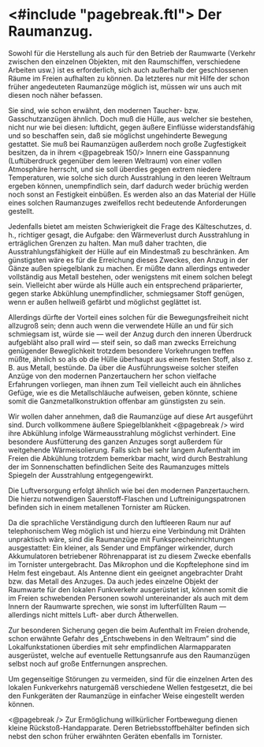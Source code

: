 <#include "pagebreak.ftl">
Der Raumanzug.
==============

Sowohl für die Herstellung als auch für den Betrieb der Raumwarte
(Verkehr zwischen den einzelnen Objekten, mit den Raumschiffen,
verschiedene Arbeiten usw.) ist es erforderlich, sich auch
außerhalb der geschlossenen Räume im Freien aufhalten zu
können. Da letzteres nur mit Hilfe der schon früher angedeuteten
Raumanzüge möglich ist, müssen wir uns auch mit diesen
noch näher befassen.

Sie sind, wie schon erwähnt, den modernen Taucher- bzw.
Gasschutzanzügen ähnlich. Doch muß die Hülle, aus welcher
sie bestehen, nicht nur wie bei diesen: luftdicht, gegen äußere
Einflüsse widerstandsfähig und so beschaffen sein, daß sie möglichst
ungehinderte Bewegung gestattet. Sie muß bei Raumanzügen
außerdem noch große Zugfestigkeit besitzen, da in ihrem
\<@pagebreak 150/> Innern eine Gasspannung (Luftüberdruck gegenüber dem leeren
Weltraum) von einer vollen Atmosphäre herrscht, und sie soll
überdies gegen extrem niedere Temperaturen, wie solche
sich durch Ausstrahlung in den leeren Weltraum ergeben können,
unempfindlich sein, darf dadurch weder brüchig werden
noch sonst an Festigkeit einbüßen. Es werden also an das Material
der Hülle eines solchen Raumanzuges zweifellos recht bedeutende
Anforderungen gestellt.

Jedenfalls bietet am meisten Schwierigkeit die Frage des Kälteschutzes,
d. h., richtiger gesagt, die Aufgabe: den Wärmeverlust
durch Ausstrahlung in erträglichen Grenzen zu halten. Man
muß daher trachten, die Ausstrahlungsfähigkeit der Hülle
auf ein Mindestmaß zu beschränken. Am günstigsten wäre es
für die Erreichung dieses Zweckes, den Anzug in der Gänze
außen spiegelblank zu machen. Er müßte dann allerdings
entweder vollständig aus Metall bestehen, oder wenigstens mit
einem solchen belegt sein. Vielleicht aber würde als Hülle auch
ein entsprechend präparierter, gegen starke Abkühlung unempfindlicher,
schmiegsamer Stoff genügen, wenn er außen hellweiß
gefärbt und möglichst geglättet ist.

Allerdings dürfte der Vorteil eines solchen für die Bewegungsfreiheit
nicht allzugroß sein; denn auch wenn die verwendete
Hülle an und für sich schmiegsam ist, würde sie — weil der
Anzug durch den inneren Überdruck aufgebläht also prall wird
— steif sein, so daß man zwecks Erreichung genügender Beweglichkeit
trotzdem besondere Vorkehrungen treffen müßte,
ähnlich so als ob die Hülle überhaupt aus einem festen Stoff,
also z. B. aus Metall, bestünde. Da über die Ausführungsweise
solcher steifen Anzüge von den modernen Panzertauchern
her schon vielfache Erfahrungen vorliegen, man ihnen zum Teil
vielleicht auch ein ähnliches Gefüge, wie es die Metallschläuche
aufweisen, geben könnte, schiene somit die Ganzmetallkonstruktion
offenbar am günstigsten zu sein.

Wir wollen daher annehmen, daß die Raumanzüge auf diese
Art ausgeführt sind. Durch vollkommene äußere Spiegelblankheit
\<@pagebreak /> wird ihre Abkühlung infolge Wärmeausstrahlung möglichst
verhindert. Eine besondere Ausfütterung des ganzen Anzuges
sorgt außerdem für weitgehende Wärmeisolierung. Falls sich bei
sehr langem Aufenthalt im Freien die Abkühlung trotzdem bemerkbar
macht, wird durch Bestrahlung der im Sonnenschatten
befindlichen Seite des Raumanzuges mittels Spiegeln der Ausstrahlung
entgegengewirkt.

Die Luftversorgung erfolgt ähnlich wie bei den modernen
Panzertauchern. Die hierzu notwendigen Sauerstoff-Flaschen und
Luftreinigungspatronen befinden sich in einem metallenen Tornister
am Rücken.

Da die sprachliche Verständigung durch den luftleeren Raum
nur auf telephonischem Weg möglich ist und hierzu eine Verbindung
mit Drähten unpraktisch wäre, sind die Raumanzüge
mit Funksprecheinrichtungen ausgestattet: Ein kleiner, als
Sender und Empfänger wirkender, durch Akkumulatoren betriebener
Röhrenapparat ist zu diesem Zwecke ebenfalls im Tornister
untergebracht. Das Mikrophon und die Kopftelephone sind im
Helm fest eingebaut. Als Antenne dient ein geeignet angebrachter
Draht bzw. das Metall des Anzuges. Da auch jedes einzelne Objekt der
Raumwarte für den lokalen Funkverkehr ausgerüstet ist, können
somit die im Freien schwebenden Personen sowohl untereinander
als auch mit dem Innern der Raumwarte sprechen, wie sonst im
lufterfüllten Raum — allerdings nicht mittels Luft- aber durch
Ätherwellen.

Zur besonderen Sicherung gegen die beim Aufenthalt im
Freien drohende, schon erwähnte Gefahr des „Entschwebens in
den Weltraum” sind die Lokalfunkstationen überdies mit sehr
empfindlichen Alarmapparaten ausgerüstet, welche auf eventuelle
Rettungsanrufe aus den Raumanzügen selbst noch auf große
Entfernungen ansprechen.

Um gegenseitige Störungen zu vermeiden, sind für die einzelnen
Arten des lokalen Funkverkehrs naturgemäß verschiedene
Wellen festgesetzt, die bei den Funkgeräten der Raumanzüge
in einfacher Weise eingestellt werden können.

\<@pagebreak /> Zur Ermöglichung willkürlicher Fortbewegung dienen kleine
Rückstoß-Handapparate. Deren Betriebsstoffbehälter befinden
sich nebst den schon früher erwähnten Geräten ebenfalls im
Tornister.

